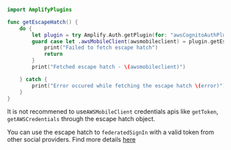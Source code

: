```swift

import AmplifyPlugins

func getEscapeHatch() {
    do {
        let plugin = try Amplify.Auth.getPlugin(for: "awsCognitoAuthPlugin") as! AWSCognitoAuthPlugin
        guard case let .awsMobileClient(awsmobileclient) = plugin.getEscapeHatch() else {
            print("Failed to fetch escape hatch")
            return
        }
        print("Fetched escape hatch - \(awsmobileclient)")

    } catch {
        print("Error occured while fetching the escape hatch \(error)")
    }
}
```

It is not recommened to use`AWSMobileClient` credentials apis like `getToken`, `getAWSCredentials` through the escape hatch object.

You can use the escape hatch to `federatedSignIn` with a valid token from other social providers. Find more details [here](https://docs.amplify.aws/sdk/auth/federated-identities/q/platform/ios)